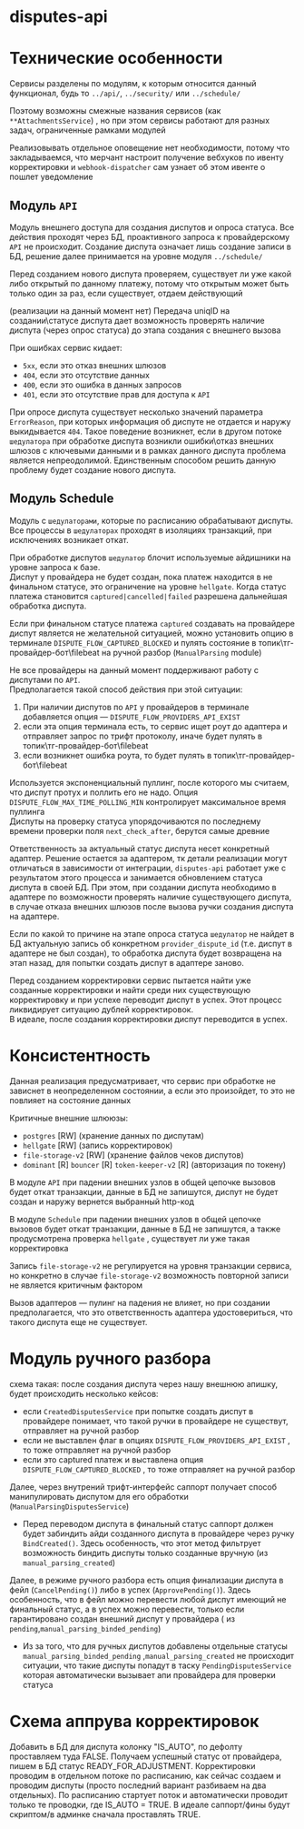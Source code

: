 # disputes-api

# Технические особенности

Сервисы разделены по модулям, к которым относится данный функционал, будь то `../api/`, `../security/`
или `../schedule/`

Поэтому возможны смежные названия сервисов (как `**AttachmentsService`) , но при этом сервисы работают для разных задач,
ограниченные рамками модулей

Реализовывать отдельное оповещение нет необходимости, потому что закладываемся, что мерчант настроит получение вебхуков
по ивенту корректировки и `webhook-dispatcher`  сам узнает об этом ивенте о пошлет уведомление

## Модуль `API`

Модуль внешнего доступа для создания диспутов и опроса статуса. Все действия проходят через БД, проактивного запроса к
провайдерскому `API` не происходит. Создание диспута означает лишь создание записи в БД, решение далее принимается на
уровне модуля `../schedule/`

Перед созданием нового диспута проверяем, существует ли уже какой либо открытый по данному платежу, потому что открытым
может быть только один за раз, если существует, отдаем действующий

(реализации на данный момент нет) Передача uniqID на создании\статусе диспута дает возможность проверять наличие
диспута (через опрос статуса) до этапа создания с внешнего вызова

При ошибках сервис кидает:

- `5хх`, если это отказ внешних шлюзов
- `404`, если это отсутствие данных
- `400`, если это ошибка в данных запросов
- `401`, если это отсутствие прав для доступа к `API`

При опросе диспута существует несколько значений параметра `ErrorReason`, при которых информация об диспуте не отдается
и наружу выкидывается `404`. Такое поведение возникнет, если в другом потоке `шедулатора` при обработке диспута возникли
ошибки\отказ внешних шлюзов с ключевыми данными и в рамках данного диспута проблема является непреодолимой. Единственным
способом решить данную проблему будет создание нового диспута.

## Модуль Schedule

Модуль с `шедулаторами`, которые по расписанию обрабатывают диспуты.  
Все процессы в `шедулаторах` проходят в изоляциях транзакций, при исключениях возникает откат.

При обработке диспутов `шедулатор` блочит используемые айдишники на уровне запроса к базе.   
Диспут у провайдера не будет создан, пока платеж находится в не финальном статусе, это ограничение на уровне `hellgate`.
Когда статус платежа
становится `captured|cancelled|failed` разрешена дальнейшая обработка диспута.

Если при финальном статусе платежа `captured` создавать на провайдере диспут является не желательной ситуацией, можно
установить опцию в терминале `DISPUTE_FLOW_CAPTURED_BLOCKED` и пулять
состояние
в топик\тг-провайдер-бот\filebeat на ручной разбор (`ManualParsing` module)

Не все провайдеры на данный момент поддерживают работу с диспутами по `API`.  
Предполагается такой способ действия при этой ситуации:

1) При наличии диспутов по `API` у провайдеров в терминале добавляется опция — `DISPUTE_FLOW_PROVIDERS_API_EXIST`
2) если эта опция терминала есть, то сервис ищет роут до адаптера и отправляет запрос по трифт протоколу, иначе будет
   пулять в топик\тг-провайдер-бот\filebeat
3) если возникнет ошибка роута, то будет пулять в топик\тг-провайдер-бот\filebeat

Используется экспоненциальный пуллинг, после которого мы считаем, что диспут протух и поллить его не надо.
Опция `DISPUTE_FLOW_MAX_TIME_POLLING_MIN` контролирует максимальное время пуллинга  
Диспуты на проверку статуса упорядочиваются по последнему времени проверки поля `next_check_after`, берутся самые
древние

Ответственность за актуальный статус диспута несет конкретный адаптер. Решение остается за адаптером, тк детали
реализации могут отличаться в зависимости от интеграции, `disputes-api` работает уже с результатом этого процесса и
занимается обновлением статуса диспута в своей БД. При этом, при создании диспута необходимо в адаптере по возможности
проверять наличие существующего диспута, в случае отказа внешних шлюзов после вызова ручки создания диспута на адаптере.

Если по какой то причине на этапе опроса статуса `шедулатор` не найдет в БД актуальную запись об
конкретном `provider_dispute_id` (т.е. диспут в адаптере не был создан), то обработка диспута будет возвращена на этап
назад, для попытки создать диспут в адаптере заново.

Перед созданием корректировки сервис пытается найти уже созданные корректировки и найти среди них существующую
корректировку и при успехе переводит диспут в успех. Этот процесс ликвидирует ситуацию дублей корректировок.  
В идеале, после создания корректировки диспут переводится в успех.

# Консистентность

Данная реализация предусматривает, что сервис при обработке не зависнет в неопределенном состоянии, а если это
произойдет, то это не повлияет на состояние данных

Критичные внешние шлююзы:

- `postgres` [RW] (хранение данных по диспутам)
- `hellgate` [RW] (запись корректировок)
- `file-storage-v2` [RW] (хранение файлов чеков диспутов)
- `dominant` [R] `bouncer` [R] `token-keeper-v2` [R] (авторизация по токену)

В модуле `API` при падении внешних узлов в общей цепочке вызовов будет откат транзакции, данные в БД не запишутся,
диспут не будет создан и наружу вернется выбранный http-код

В модуле `Schedule` при падении внешних узлов в общей цепочке вызовов будет откат транзакции, данные в БД не запишутся,
а также продусмотрена проверка `hellgate` , существует ли уже такая корректировка

Запись `file-storage-v2` не регулируется на уровня транзакции сервиса, но конкретно в случае `file-storage-v2`
возможность повторной записи не является критичным фактором

Вызов адаптеров — пулинг на падения не влияет, но при создании предполагается, что это ответственность адаптера
удостовериться, что такого диспута еще не существует.  

# Модуль ручного разбора

схема такая:
после создания диспута через нашу внешнюю апишку, будет происходить несколько кейсов:

- если `CreatedDisputesService`  при попытке создать диспут в провайдере понимает, что такой ручки в провайдере не
  существут, отправляет на ручной разбор
- если не выставлен флаг в опциях `DISPUTE_FLOW_PROVIDERS_API_EXIST` , то тоже отправляет на ручной разбор
- если это captured платеж и выставлена опция `DISPUTE_FLOW_CAPTURED_BLOCKED` , то тоже отправляет на ручной разбор

Далее, через внутрений трифт-интерфейс саппорт получает способ манипулировать диспутом для его
обработки  (`ManualParsingDisputesService`)

- Перед переводом диспута в финальный статус саппорт должен будет забиндить айди созданного диспута в провайдере через
  ручку `BindCreated()`. Здесь особенность, что этот метод фильтрует возможность биндить диспуты только созданные
  вручную (из `manual_parsing_created`)

Далее, в режиме ручного разбора есть опция финализации диспута в фейл (`CancelPending()`) либо в
успех (`ApprovePending()`). Здесь особенность, что в фейл можно перевести любой диспут имеющий не финальный статус, а в
успех можно перевести, только если гарантировано создан внешний диспут у провайдера  (
из `pending`,`manual_parsing_binded_pending`)

- Из за того, что для ручных диспутов добавлены отдельные
  статусы `manual_parsing_binded_pending` ,`manual_parsing_created` не происходит ситуации, что такие диспуты попадут в
  таску `PendingDisputesService` которая автоматически вызывает апи провайдера для проверки статуса

# Схема аппрува корректировок

Добавить в БД для диспута колонку "IS_AUTO", по дефолту проставляем туда FALSE.
Получаем успешный статус от провайдера, пишем в БД статус READY_FOR_ADJUSTMENT.
Корректировки проводим в отдельном потоке по расписанию, как сейчас создаем и проводим диспуты (просто последний вариант
разбиваем на два отдельных). По расписанию стартует поток и автоматически проводит только те проводки, где IS_AUTO =
TRUE. В идеале саппорт/фины будут скриптом/в админке сначала проставлять TRUE. 
